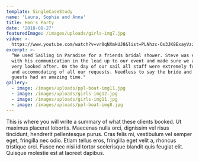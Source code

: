 ```yaml
---
template: SingleCaseStudy
name: 'Laura, Sophie and Anna'
title: Hen's Party
date: '2018-08-27'
featuredImage: /images/uploads/girls-img7.jpg
video: >-
  https://www.youtube.com/watch?v=vr0qNXmkUJ8&list=PLNhzc-Os3JK8ExayVzzoHVvP2c0-4_oqt
excerpt: >-
  “We used Sailing in Paradise for a friends bridal shower. Steve was excellent
  with his communication in the lead up to our event and made sure we all felt
  very looked after. On the day of our sail all staff were extremely friendly
  and accommodating of all our requests. Needless to say the bride and all
  guests had an amazing time."
gallery:
  - image: /images/uploads/ppl-boat-img11.jpg
  - image: /images/uploads/girls-img12.jpg
  - image: /images/uploads/girls-img11.jpg
  - image: /images/uploads/ppl-boat-img8.jpg
---
```

This is where you will write a summary of what these clients booked. Ut maximus placerat lobortis. Maecenas nulla orci, dignissim vel risus tincidunt, hendrerit pellentesque purus. Cras felis mi, vestibulum vel semper eget, fringilla nec odio. Etiam tellus eros, fringilla eget velit a, rhoncus tristique orci. Fusce nec nisi id tortor scelerisque blandit quis feugiat elit. Quisque molestie est at laoreet dapibus.
